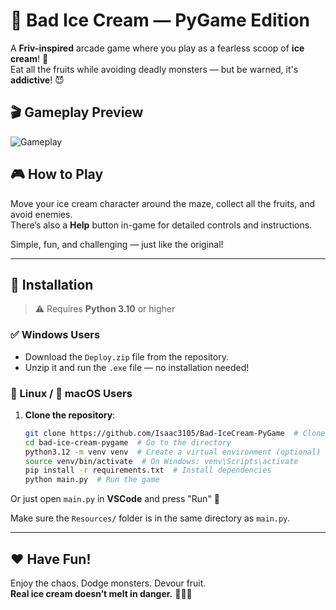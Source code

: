 # 🍦 Bad Ice Cream — PyGame Edition

A **Friv-inspired** arcade game where you play as a fearless scoop of **ice cream**! 🍨  
Eat all the fruits while avoiding deadly monsters — but be warned, it's **addictive**! 😈

## 🎬 Gameplay Preview

![Gameplay](Resources/gameplay.gif)


## 🎮 How to Play

Move your ice cream character around the maze, collect all the fruits, and avoid enemies.  
There’s also a **Help** button in-game for detailed controls and instructions.

Simple, fun, and challenging — just like the original!

---

## 💾 Installation

> ⚠️ Requires **Python 3.10** or higher

### ✅ Windows Users
- Download the `Deploy.zip` file from the repository.
- Unzip it and run the `.exe` file — no installation needed!

### 🐧 Linux / 🍎 macOS Users

1. **Clone the repository**:
    ```bash
    git clone https://github.com/Isaac3105/Bad-IceCream-PyGame  # Clone the repository
    cd bad-ice-cream-pygame  # Go to the directory
    python3.12 -m venv venv  # Create a virtual environment (optional)
    source venv/bin/activate  # On Windows: venv\Scripts\activate
    pip install -r requirements.txt  # Install dependencies
    python main.py  # Run the game
    ```

Or just open `main.py` in **VSCode** and press "Run" 🚀

Make sure the `Resources/` folder is in the same directory as `main.py`.

---

## ❤️ Have Fun!

Enjoy the chaos. Dodge monsters. Devour fruit.  
**Real ice cream doesn’t melt in danger.** 🍓🍍🍌


